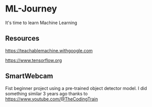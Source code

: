 # ML-Journey

It's time to learn Machine Learning

## Resources

https://teachablemachine.withgoogle.com

https://www.tensorflow.org

## SmartWebcam

Fist beginner project using a pre-trained object detector model. I did something similar 3 years ago thanks to https://www.youtube.com/@TheCodingTrain

